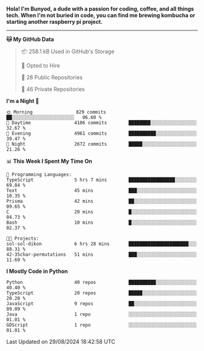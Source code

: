 <p>
<b>Hola! I'm Bunyod, a dude with a passion for coding, coffee, and all things tech. When I'm not buried in code, you can find me brewing kombucha or starting another raspberry pi project.</b>
</p>

---

<!--START_SECTION:waka-->
**🐱 My GitHub Data** 

> 📦 258.1 kB Used in GitHub's Storage 
 > 
> 💼 Opted to Hire
 > 
> 📜 28 Public Repositories 
 > 
> 🔑 46 Private Repositories 
 > 
**I'm a Night 🦉** 

```text
🌞 Morning                829 commits         ██░░░░░░░░░░░░░░░░░░░░░░░   06.60 % 
🌆 Daytime                4106 commits        ████████░░░░░░░░░░░░░░░░░   32.67 % 
🌃 Evening                4961 commits        ██████████░░░░░░░░░░░░░░░   39.47 % 
🌙 Night                  2672 commits        █████░░░░░░░░░░░░░░░░░░░░   21.26 % 
```


📊 **This Week I Spent My Time On** 

```text
💬 Programming Languages: 
TypeScript               5 hrs 7 mins        █████████████████░░░░░░░░   69.84 % 
Text                     45 mins             ███░░░░░░░░░░░░░░░░░░░░░░   10.35 % 
Prisma                   42 mins             ██░░░░░░░░░░░░░░░░░░░░░░░   09.65 % 
C                        20 mins             █░░░░░░░░░░░░░░░░░░░░░░░░   04.73 % 
Bash                     10 mins             █░░░░░░░░░░░░░░░░░░░░░░░░   02.37 % 

🐱‍💻 Projects: 
sol-sol-dikon            6 hrs 28 mins       ██████████████████████░░░   88.31 % 
42-35char-permutations   51 mins             ███░░░░░░░░░░░░░░░░░░░░░░   11.69 % 
```

**I Mostly Code in Python** 

```text
Python                   40 repos            ██████████░░░░░░░░░░░░░░░   40.40 % 
TypeScript               20 repos            █████░░░░░░░░░░░░░░░░░░░░   20.20 % 
JavaScript               9 repos             ██░░░░░░░░░░░░░░░░░░░░░░░   09.09 % 
Java                     1 repo              ░░░░░░░░░░░░░░░░░░░░░░░░░   01.01 % 
GDScript                 1 repo              ░░░░░░░░░░░░░░░░░░░░░░░░░   01.01 % 
```




 Last Updated on 29/08/2024 18:42:58 UTC
<!--END_SECTION:waka-->
